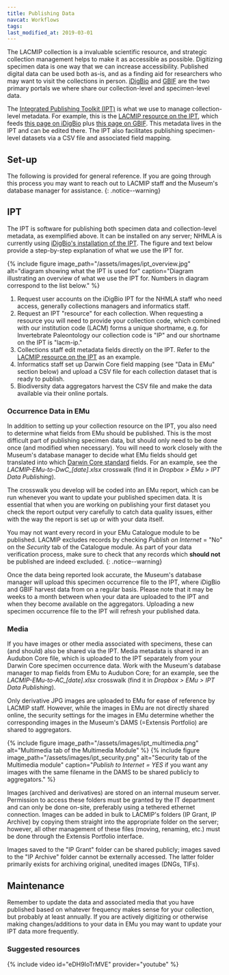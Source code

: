```yaml
---
title: Publishing Data
navcat: Workflows
tags:
last_modified_at: 2019-03-01
---
```

The LACMIP collection is a invaluable scientific resource, and strategic collection management helps to make it as accessible as possible. Digitizing specimen data is one way that we can increase accessibility. Published digital data can be used both as-is, and as a finding aid for researchers who may want to visit the collections in person. [iDigBio](http://idigbio.org/) and [GBIF](https://gbif.org) are the two primary portals we where share our collection-level and specimen-level data.

The [Integrated Publishing Toolkit (IPT)](https://www.gbif.org/ipt) is what we use to manage collection-level metadata. For example, this is the [LACMIP resource on the IPT](http://ipt.idigbio.org/resource?r=lacm-ip), which feeds [this page on iDigBio](https://www.idigbio.org/portal/recordsets/5082e6c8-8f5b-4bf6-a930-e3e6de7bf6fb) plus [this page on GBIF](https://www.gbif.org/dataset/f0a7ca6e-8da6-4629-97bd-0368705a4d6b). This metadata lives in the IPT and can be edited there. The IPT also facilitates publishing specimen-level datasets via a CSV file and associated field mapping.

## Set-up

The following is provided for general reference. If you are going through this process you may want to reach out to LACMIP staff and the Museum's database manager for assistance.
{: .notice--warning}

## IPT

The IPT is software for publishing both specimen data and collection-level metadata, as exemplified above. It can be installed on any server; NHMLA is currently using [iDigBio's installation of the IPT](http://ipt.idigbio.org/). The figure and text below provide a step-by-step explanation of what we use the IPT for.

{% include figure image_path="/assets/images/ipt_overview.jpg" alt="diagram showing what the IPT is used for" caption="Diagram illustrating an overview of what we use the IPT for. Numbers in diagram correspond to the list below." %}

1. Request user accounts on the iDigBio IPT for the NHMLA staff who need access, generally collections managers and informatics staff.
2. Request an IPT "resource" for each collection. When requesting a resource you will need to provide your collection code, which combined with our institution code (LACM) forms a unique shortname, e.g. for Invertebrate Paleontology our collection code is "IP" and our shortname on the IPT is "lacm-ip."
3. Collections staff edit metadata fields directly on the IPT. Refer to the [LACMIP resource on the IPT](http://ipt.idigbio.org/resource?r=lacm-ip) as an example.
4. Informatics staff set up Darwin Core field mapping (see "Data in EMu" section below) and upload a CSV file for each collection dataset that is ready to publish.
5. Biodiversity data aggregators harvest the CSV file and make the data available via their online portals.

### Occurrence Data in EMu

In addition to setting up your collection resource on the IPT, you also need to determine what fields from EMu should be published. This is the most difficult part of publishing specimen data, but should only need to be done once (and modified when necessary). You will need to work closely with the Museum's database manager to decide what EMu fields should get translated into which [Darwin Core standard](http://rs.tdwg.org/dwc/terms/) fields. For an example, see the *LACMIP-EMu-to-DwC_[date].xlsx* crosswalk (find it in *Dropbox > EMu > IPT Data Publishing*).

The crosswalk you develop will be coded into an EMu report, which can be run whenever you want to update your published specimen data. It is essential that when you are working on publishing your first dataset you check the report output very carefully to catch data quality issues, either with the way the report is set up or with your data itself.

You may not want every record in your EMu Catalogue module to be published. LACMIP excludes records by checking *Publish on Internet* = "No" on the *Security* tab of the Catalogue module. As part of your data verification process, make sure to check that any records which **should not** be published are indeed excluded.
{: .notice--warning}

Once the data being reported look accurate, the Museum's database manager will upload this specimen occurrence file to the IPT, where iDigBio and GBIF harvest data from on a regular basis. Please note that it may be weeks to a month between when your data are uploaded to the IPT and when they become available on the aggregators. Uploading a new specimen occurrence file to the IPT will refresh your published data.

### Media

If you have images or other media associated with specimens, these can (and should) also be shared via the IPT. Media  metadata is shared in an Audubon Core file, which is uploaded to the IPT separately from your Darwin Core specimen occurrence data. Work with the Museum's database manager to map fields from EMu to Audubon Core; for an example, see the *LACMIP-EMu-to-AC_[date].xlsx* crosswalk (find it in *Dropbox > EMu > IPT Data Publishing*).

Only derivative JPG images are uploaded to EMu for ease of reference by LACMIP staff. However, while the images in EMu are not directly shared online, the security settings for the images in EMu determine whether the corresponding images in the Museum's DAMS (=Extensis Portfolio) are shared to aggregators.

{% include figure image_path="/assets/images/ipt_multimedia.png" alt="Multimedia tab of the Multimedia Module" %}
{% include figure image_path="/assets/images/ipt_security.png" alt="Security tab of the Multimedia module" caption="*Publish to Internet = YES* if you want any images with the same filename in the DAMS to be shared publicly to aggregators." %}

Images (archived and derivatives) are stored on an internal museum server. Permission to access these folders must be granted by the IT department and can only be done on-site, preferably using a tethered ethernet connection. Images can be added in bulk to LACMIP's folders (IP Grant, IP Archive) by copying them straight into the appropriate folder on the server; however, all other management of these files (moving, renaming, etc.) must be done through the Extensis Portfolio interface.

Images saved to the "IP Grant" folder can be shared publicly; images saved to the "IP Archive" folder cannot be externally accessed. The latter folder primarily exists for archiving original, unedited images (DNGs, TIFs).


## Maintenance

Remember to update the data and associated media that you have published based on whatever frequency makes sense for your collection, but probably at least annually. If you are actively digitizing or otherwise making changes/additions to your data in EMu you may want to update your IPT data more frequently.

### Suggested resources

{% include video id="eDH9IoTrMVE" provider="youtube" %}
